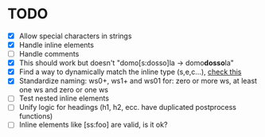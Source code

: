# TODO
- [x] Allow special characters in strings
- [x] Handle inline elements
- [ ] Handle comments
- [x] This should work but doesn't "domo[s:dosso]la -> domo<strong>dosso</strong>la"
- [x] Find a way to dynamically match the inline type (s,e,c...), [check this](https://stackoverflow.com/questions/3101366/regex-to-match-all-permutations-of-1-2-3-4-without-repetition)
- [x] Standardize naming: ws0+, ws1+ and ws01 for: zero or more ws, at least one ws and zero or one ws
- [ ] Test nested inline elements
- [ ] Unify logic for headings (h1, h2, ecc. have duplicated postprocess functions)
- [ ] Inline elements like [ss:foo] are valid, is it ok?